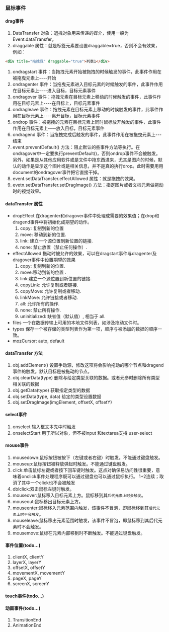 ### 鼠标事件

#### drag事件

1. DataTransfer 对象：退拽对象用来传递的媒介，使用一般为Event.dataTransfer。
2. draggable 属性：就是标签元素要设置draggable=true，否则不会有效果，例如：

```HTML
<div title="拖拽我" draggable="true">列表1</div>
```

1. ondragstart 事件：当拖拽元素开始被拖拽的时候触发的事件，此事件作用在被拖曳元素上----开始
2. ondragenter 事件：当拖曳元素进入目标元素的时候触发的事件，此事件作用在目标元素上----进入目标，目标元素事件
3. ondragover 事件：拖拽元素在目标元素上移动的时候触发的事件，此事件作用在目标元素上----在目标上，目标元素事件
4. ondragleave 事件：拖拽元素在目标元素上移动的时候触发的事件，此事件作用在目标元素上----离开目标，目标元素事件
5. ondrop 事件：被拖拽的元素在目标元素上同时鼠标放开触发的事件，此事件作用在目标元素上----放入目标，目标元素事件
6. ondragend 事件：当拖拽完成后触发的事件，此事件作用在被拖曳元素上---结束
7. event.preventDefault() 方法：阻止默认的些事件方法等执行。在ondragover中一定要执行preventDefault()，否则ondrop事件不会被触发。另外，如果是从其他应用软件或是文件中拖东西进来，尤其是图片的时候，默认的动作是显示这个图片或是相关信息，并不是真的执行drop。此时需要用用document的ondragover事件把它直接干掉。
8. event.setDataTransfer.effectAllowed 属性：就是拖拽的效果。
9. evetn.setDataTransfer.setDragImage() 方法：指定图片或者文档元素做拖动时的视觉效果。

#### dataTransfer 属性

- dropEffect 在dragenter和dragover事件中处理成需要的效果值；在drop和dragend事件中将初始化成期望的动作。
    1. copy: 复制到新的位置
    2. move: 移动到新的位置.
    3. link: 建立一个源位置到新位置的链接.
    4. none: 禁止放置（禁止任何操作）.
- effectAllowed 拖动时被允许的效果，可以在dragstart事件与dragenter及dragover事件中设置期望的效果
    1. copy: 复制到新的位置.
    2. move:移动到新的位置 .
    3. link:建立一个源位置到新位置的链接.
    4. copyLink: 允许复制或者链接.
    5. copyMove: 允许复制或者移动.
    6. linkMove: 允许链接或者移动.
    7. all: 允许所有的操作.
    8. none: 禁止所有操作.
    9. uninitialized: 缺省值（默认值）, 相当于 all.
- files 一个在数据传输上可用的本地文件列表，如涉及拖动文件时。
- types 保存一个被存储的类型列表作为第一项，顺序与被添加的数据的顺序一致。
- mozCursor: auto, default

#### dataTransfer 方法

1. obj.addElement() 设置手动源，修改这项将会影响拖动的哪个节点和dragend事件的触发。默认目标是被拖动的节点。
2. obj.clearData(type) 删除与给定类型关联的数据。或者元参时删除所有类型相关联的数据
3. obj.getData(type) 获取指定类型的数据
4. obj.setData(type, data) 给定的类型设置数据
5. obj.setDragImage(imgElement, offsetX, offsetY)



#### select事件

1. onselect 输入框文本先中时触发
2. onselectStart  用于所以对象，但不被input 和textarea支持  user-select

#### mouse事件

1. mousedown:鼠标按钮被按下（左键或者右键）时触发。不能通过键盘触发。
2. mouseup:鼠标按钮被释放弹起时触发。不能通过键盘触发。
3. click:单击鼠标左键或者按下回车键时触发。这点对确保易访问性很重要，意味着onclick事件处理程序既可以通过键盘也可以通过鼠标执行。 1+2连续；取消了其中一个click也不会被触发
4. dblclick:双击鼠标左键时触发。
5. mouseover:鼠标移入目标元素上方。鼠标移到其`后代元素上时会触发`。
6. mouseout:鼠标移出目标元素上方。
7. mouseenter:鼠标移入元素范围内触发，该事件不冒泡，即鼠标移到其`后代元素上时不会触发`。
8. mouseleave:鼠标移出元素范围时触发，该事件不冒泡，即鼠标移到其后代元素时不会触发。
9. mousemove:鼠标在元素内部移到时不断触发。不能通过键盘触发。


#### 事件位置(todo...)

1. clientX, clientY
2. layerX, layerY
3. offsetX, offsetY
4. movementX, movementY
5. pageX, pageY
6. screenX, screenY

#### touch事件(todo...)


#### 动画事件(todo...)

1. TransitionEnd
2. AnimationEnd





